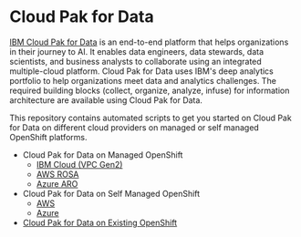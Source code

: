 # Cloud Pak for Data
[IBM Cloud Pak for Data](https://www.ibm.com/ca-en/products/cloud-pak-for-data) is an end-to-end platform that helps organizations in their journey to AI. It enables data engineers, data stewards, data scientists, and business analysts to collaborate using an integrated multiple-cloud platform. Cloud Pak for Data uses IBM's deep analytics portfolio to help organizations meet data and analytics challenges. The required building blocks (collect, organize, analyze, infuse) for information architecture are available using Cloud Pak for Data.

This repository contains automated scripts to get you started on Cloud Pak for Data on different cloud providers on managed or self managed OpenShift platforms.
- Cloud Pak for Data on Managed OpenShift
  - [IBM Cloud (VPC Gen2)](./managed-openshift/ibmcloud/README.md)
  - [AWS ROSA](./managed-openshift/aws/terraform/README.md)
  - [Azure ARO](./managed-openshift/azure/arm/README.md)
- Cloud Pak for Data on Self Managed OpenShift
  - [AWS](./selfmanaged-openshift/README.md)
  - [Azure](./selfmanaged-openshift/README.md)
- [Cloud Pak for Data on Existing OpenShift](./existing-openshift/README.md)

